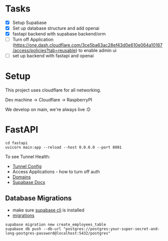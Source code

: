 # Tasks
- [x] Setup Supabase
- [x] Set up database structure and add openai
- [x] fastapi backend with supabase backend/orm
- [ ] Turn off Application (https://one.dash.cloudflare.com/3ce5ba63ac28ef43d0e610e064a10167/access/policies?tab=reusable) to enable admin ui
- [ ] set up backend with fastapi and openai

# Setup

This project uses cloudflare for all networking.

Dev machine -> Cloudflare -> RaspberryPI

We develop on main, we're always live :D

# FastAPI

```
cd fastapi
uvicorn main:app --reload --host 0.0.0.0 --port 8001
```


To see Tunnel Health:
- [Tunnel Config](https://one.dash.cloudflare.com/3ce5ba63ac28ef43d0e610e064a10167/networks/tunnels/cfd_tunnel/d8886c20-1fdb-4102-8b08-b214aa171870/edit?tab=overview)
- Access Applications - how to turn off auth 
- [Domains](https://one.dash.cloudflare.com/3ce5ba63ac28ef43d0e610e064a10167/networks/tunnels/cfd_tunnel/d8886c20-1fdb-4102-8b08-b214aa171870/edit?tab=publicHostname)
- [Supabase Docs](https://supabase.com/docs/guides/local-development/overview)

## Database Migrations

- make sure [supabase cli](https://supabase.com/docs/guides/local-development/cli/getting-started?queryGroups=platform&platform=linux) is installed
- [migrations](https://supabase.com/docs/guides/local-development/overview)

```
supabase migration new create_employees_table
supabase db push --db-url "postgres://postgres:your-super-secret-and-long-postgres-password@localhost:5432/postgres"
```
